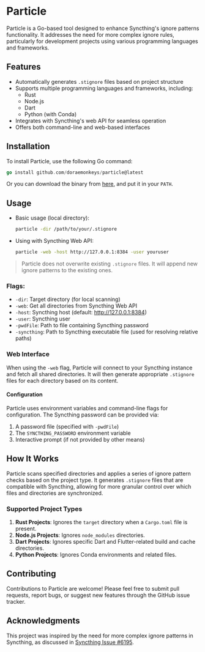 # Particle

Particle is a Go-based tool designed to enhance Syncthing's ignore patterns functionality. It addresses the need for more complex ignore rules, particularly for development projects using various programming languages and frameworks.

## Features

- Automatically generates `.stignore` files based on project structure
- Supports multiple programming languages and frameworks, including:
  - Rust
  - Node.js
  - Dart
  - Python (with Conda)
- Integrates with Syncthing's web API for seamless operation
- Offers both command-line and web-based interfaces

## Installation

To install Particle, use the following Go command:

```go
go install github.com/doraemonkeys/particle@latest
```

Or you can download the binary from [here](https://github.com/doraemonkeys/particle/releases/latest), and put it in your `PATH`.


## Usage

- Basic usage (local directory):

  ```bash
  particle -dir /path/to/your/.stignore
  ```

- Using with Syncthing Web API:

  ```bash
  particle -web -host http://127.0.0.1:8384 -user youruser
  ```

> Particle does not overwrite existing `.stignore` files. It will append new ignore patterns to the existing ones.
>



### Flags:

- `-dir`: Target directory (for local scanning)
- `-web`: Get all directories from Syncthing Web API
- `-host`: Syncthing host (default: http://127.0.0.1:8384)
- `-user`: Syncthing user
- `-pwdFile`: Path to file containing Syncthing password
- `-syncthing`: Path to Syncthing executable file (used for resolving relative paths)



### Web Interface

When using the `-web` flag, Particle will connect to your Syncthing instance and fetch all shared directories. It will then generate appropriate `.stignore` files for each directory based on its content.

#### Configuration

Particle uses environment variables and command-line flags for configuration. The Syncthing password can be provided via:

1. A password file (specified with `-pwdFile`)
2. The `SYNCTHING_PASSWORD` environment variable
3. Interactive prompt (if not provided by other means)



## How It Works

Particle scans specified directories and applies a series of ignore pattern checks based on the project type. It generates `.stignore` files that are compatible with Syncthing, allowing for more granular control over which files and directories are synchronized.


### Supported Project Types

1. **Rust Projects**: Ignores the `target` directory when a `Cargo.toml` file is present.
2. **Node.js Projects**: Ignores `node_modules` directories.
3. **Dart Projects**: Ignores specific Dart and Flutter-related build and cache directories.
4. **Python Projects**: Ignores Conda environments and related files.

## Contributing

Contributions to Particle are welcome! Please feel free to submit pull requests, report bugs, or suggest new features through the GitHub issue tracker.

## Acknowledgments

This project was inspired by the need for more complex ignore patterns in Syncthing, as discussed in [Syncthing Issue #6195](https://github.com/syncthing/syncthing/issues/6195).

